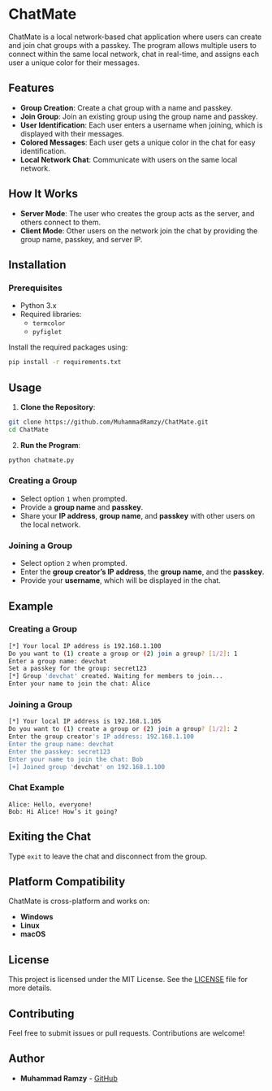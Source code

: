 # ChatMate

ChatMate is a local network-based chat application where users can create and join chat groups with a passkey. The program allows multiple users to connect within the same local network, chat in real-time, and assigns each user a unique color for their messages.

## Features

- **Group Creation**: Create a chat group with a name and passkey.
- **Join Group**: Join an existing group using the group name and passkey.
- **User Identification**: Each user enters a username when joining, which is displayed with their messages.
- **Colored Messages**: Each user gets a unique color in the chat for easy identification.
- **Local Network Chat**: Communicate with users on the same local network.

## How It Works

- **Server Mode**: The user who creates the group acts as the server, and others connect to them.
- **Client Mode**: Other users on the network join the chat by providing the group name, passkey, and server IP.

## Installation

### Prerequisites

- Python 3.x
- Required libraries:
  - `termcolor`
  - `pyfiglet`
  
Install the required packages using:

```bash
pip install -r requirements.txt
```

## Usage

1. **Clone the Repository**:

```bash
git clone https://github.com/MuhammadRamzy/ChatMate.git
cd ChatMate
```

2. **Run the Program**:

```bash
python chatmate.py
```

### Creating a Group

- Select option `1` when prompted.
- Provide a **group name** and **passkey**.
- Share your **IP address**, **group name**, and **passkey** with other users on the local network.

### Joining a Group

- Select option `2` when prompted.
- Enter the **group creator’s IP address**, the **group name**, and the **passkey**.
- Provide your **username**, which will be displayed in the chat.

## Example

### Creating a Group

```bash
[*] Your local IP address is 192.168.1.100
Do you want to (1) create a group or (2) join a group? [1/2]: 1
Enter a group name: devchat
Set a passkey for the group: secret123
[*] Group 'devchat' created. Waiting for members to join...
Enter your name to join the chat: Alice
```

### Joining a Group

```bash
[*] Your local IP address is 192.168.1.105
Do you want to (1) create a group or (2) join a group? [1/2]: 2
Enter the group creator's IP address: 192.168.1.100
Enter the group name: devchat
Enter the passkey: secret123
Enter your name to join the chat: Bob
[+] Joined group 'devchat' on 192.168.1.100
```

### Chat Example

```
Alice: Hello, everyone!
Bob: Hi Alice! How’s it going?
```

## Exiting the Chat

Type `exit` to leave the chat and disconnect from the group.

## Platform Compatibility

ChatMate is cross-platform and works on:

- **Windows**
- **Linux**
- **macOS**

## License

This project is licensed under the MIT License. See the [LICENSE](LICENSE) file for more details.

## Contributing

Feel free to submit issues or pull requests. Contributions are welcome!

## Author

- **Muhammad Ramzy** - [GitHub](https://github.com/MuhammadRamzy)
